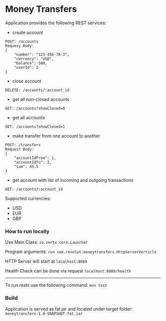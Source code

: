 # Money Transfers

Application provides the following REST services:
- create account
```
POST: /accounts
Requesy Body:
{
    "number": "123-456-78-3",
    "currency": "USD",
    "balance": 500,
    "userId": 2
}
```
- close account
```
DELETE: /accounts/:account_id
```
- get all non-closed accounts
```
GET: /accounts?showClosed=0
```
- get all accounts
```
GET: /accounts?showClosed=1
```
- make transfer from one account to another
```
POST: /transfers
Request Body:
{
    "accountIdFrom": 1,
    "accountIdTo": 2,
    "sum": 45.5
}

```
- get account with list of incoming and outgoing transactions
```
GET: /accounts/:account_id
```

Supported currencies:
- USD
- EUR
- GBP

### How to run locally

Use Main Class: ```io.vertx.core.Launcher```

Program arguments: ```run com.revolut.moneytransfers.HttpServerVerticle```

HTTP Server will start at ```localhost:8089```

Health Check can be done via request ```localhost:8089/health```
___
To run rests use the following command: ```mvn test```

### Build

Application is served as fat jar and located under target folder: ```moneytransfers-1.0-SNAPSHOT-fat.jar```